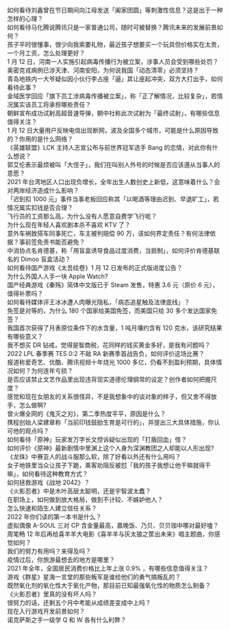 如何看待刘鑫曾在节日期间向江母发送「阖家团圆」等刺激性信息？这是出于一种怎样的心理？  
如何看待马化腾说腾讯只是一家普通公司，随时可被替换？腾讯未来的发展前景如何？  
孩子平时很懂事，很少向我索要礼物，最近孩子想要买一个玩具但价格实在太贵，一个月工资，怎么处理更好？  
1 月 12 日，河南一人实施引起病毒传播行为被立案，涉事人员会受到哪些处罚？  
奥密克戎病例已涉天津、河南安阳，为何说我国「动态清零」必须坚持？  
青岛地铁内一大爷疑似因小伙行李占座「逼」其让座起冲突，双方大打出手，如何看待此事？  
金域医学回应「旗下员工涉病毒传播被立案」，称「正了解情况，比较复杂」，若情况属实该员工将承担哪些责任？  
朝鲜宣布成功试射高超音速导弹，朝中社称此次试射为「最终试射」，有哪些信息值得关注？  
1 月 12 日大量用户反映电信出现断网，波及全国多个城市，可能是什么原因导致的？你用的是什么网络？  
《英雄联盟》LCK 主持人志宣公布与前世界冠军选手 Bang 的恋情，对此你有什么想说？  
郭艾伦表示最烦被叫「大侄子」，我们在叫别人外号的时候是否应该遵从当事人的意愿？  
2021 年台湾地区人口出现负增长，全年出生人数创史上新低，这意味着什么？会对两岸经济造成什么影响？  
「迟到扣 1000 元」事件当事老板回应称其「以喝酒等理由迟到、早退旷工」，若情况属实扣钱是否合理？  
飞行员的工资那么高，为什么没有人愿意自费学飞行呢？  
为什么现在年轻人喜欢剧本杀不喜欢 KTV 了？  
意外车祸致搭车同事死亡，车主被判赔偿 90 万，该如何界定责任？有何法律依据？事前签免责书能否避免？  
中消协点名肯德基，称「用盲盒诱导食品过度消费，当抵制」，如何评价肯德基联名的 Dimoo 盲盒活动？  
如何看待国产游戏《太吾绘卷》1 月 12 日发布的正式版进度公告？  
为什么外国人人手一块 Apple Watch?  
国产经典游戏《秦殇》简体中文版已于 Steam 发售，特惠 3.6 元（原价 6 元），值得补票吗？  
如何看待媒体评王冰冰遭人肉曝光隐私，「病态追星触及法律底线」？  
免签是对等的，为什么 180 个国家给美国免签，而美国只给 30 多个发达国家免签？  
我国首次获得了月表原位条件下的水含量，1 吨月壤约含有 120 克水，该研究结果有哪些意义？  
我不想买 DR 钻戒，觉得是智商税，花同样的钱买黄金多好，是我有问题吗？  
2022 LPL 春季赛 TES 0:2 不敌 RA 新赛季首战告负，如何评价这场比赛？  
报道称爱奇艺、优酷、腾讯视频十年烧光 1000 多亿，仍看不到盈利预期，具体情况如何？为何连年亏损？  
是否应该禁止文艺作品里出现违背现实道德伦理纲常的设定？创作者如何把握尺度？  
感觉和现在女朋友的关系很怪异，不是我想象中的谈对象的样子，但又舍不得放手，怎么做啊?  
曾火爆全网的《鬼灭之刃》，第二季热度平平，原因是什么？  
携程创始人梁建章称「当前印钱鼓励生育是可行的」，并提出三大具体措施，你认可他的观点吗？  
如何看待「原神」玩家发万字长文控诉疑似出现的「打盾回血」怪？  
如何评价《原神》最新剧情中里渊上这个人身为深渊教团之人却能以人形出现?  
《龙珠》中赛亚人的战斗服那么软，除了好看以外还有什么用吗？  
女子地铁里当众让孩子下跪，乘客劝阻反被怼「我的孩子我想让他干嘛就得干嘛」，如何看待这种教育方式？  
如何拯救游戏《战地 2042》？  
《火影忍者》中是木叶高层太聪明，还是宇智波太蠢？  
在职场上，如何做到放大格局，做到不计较、不嫉妒他人？  
怎么快速和陌生人建立信任关系？  
2022 年你们读的第一本书是什么？  
虚拟偶像 A-SOUL 三对 CP 含金量最高，嘉晚饭、乃贝、贝贝珈中哪对最好嗑？  
周笔畅 12 年后再给喜羊羊大电影《喜羊羊与灰太狼之筐出未来》唱主题曲，你感觉如何？  
我们的努力有用吗？来得及吗？  
疫情过后，你旅游最想去的地方是哪里？  
2021 年全年，全国居民消费价格比上年上涨 0.9% ，有哪些信息值得关注？  
游戏《群星》星海一言堂的那些叛军是谁给他们的勇气搞叛乱的？  
既然氧化剂的氧化性大于氧化产物，那目前已知最强氧化性的物质怎么制备？  
《火影忍者》里真的没有坏人吗？  
很努力的话，还剩五个月中考能从成绩差变成中上吗？  
现在入行游戏开发前景如何？  
诺克萨斯之手一级学 Q 和 W 各有什么利弊？  

